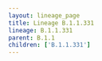 ```yaml
---
layout: lineage_page
title: Lineage B.1.1.331
lineage: B.1.1.331
parent: B.1.1
children: ['B.1.1.331']
---
```

